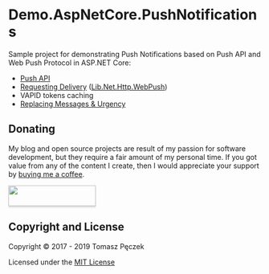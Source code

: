# Demo.AspNetCore.PushNotifications

Sample project for demonstrating Push Notifications based on Push API and Web Push Protocol in ASP.NET Core:

- [Push API](https://www.tpeczek.com/2017/12/push-notifications-and-aspnet-core-part.html)
- [Requesting Delivery](https://www.tpeczek.com/2018/01/push-notifications-and-aspnet-core-part.html) ([Lib.Net.Http.WebPush](https://github.com/tpeczek/Lib.Net.Http.WebPush))
- VAPID tokens caching
- [Replacing Messages & Urgency](https://www.tpeczek.com/2018/01/push-notifications-and-aspnet-core-part_18.html)

## Donating

My blog and open source projects are result of my passion for software development, but they require a fair amount of my personal time. If you got value from any of the content I create, then I would appreciate your support by [buying me a coffee](https://www.buymeacoffee.com/tpeczek).

<a href="https://www.buymeacoffee.com/tpeczek"><img src="https://www.buymeacoffee.com/assets/img/custom_images/black_img.png" style="height: 41px !important;width: 174px !important;box-shadow: 0px 3px 2px 0px rgba(190, 190, 190, 0.5) !important;-webkit-box-shadow: 0px 3px 2px 0px rgba(190, 190, 190, 0.5) !important;"  target="_blank"></a>

## Copyright and License

Copyright © 2017 - 2019 Tomasz Pęczek

Licensed under the [MIT License](https://github.com/tpeczek/Demo.AspNetCore.PushNotifications/blob/master/LICENSE.md)